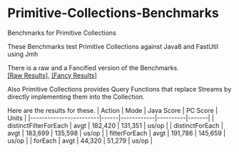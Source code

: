 # Primitive-Collections-Benchmarks
Benchmarks for Primitive Collections

These Benchmarks test Primitive Collections against Java8 and FastUtil using Jmh

There is a raw and a Fancified version of the Benchmarks.     
[[Raw Results]](benchmarkResults.txt), [[Fancy Results]](BENCHMARKS.md)

Also Primitive Collections provides Query Functions that replace Streams by directly implementing them into the Collection.

Here are the results for these.
|        Action          | Mode | Java Score | PC Score | Units |
|------------------------|------|------------|----------|-------|
| distinctFilterForEach  | avgt |   182,420  |  131,351 | us/op |
| distinctForEach        | avgt |   183,699  |  135,598 | us/op |
| filterForEach          | avgt |   191,786  |  145,659 | us/op |
| forEach                | avgt |    44,320  |   51,279 | us/op |
